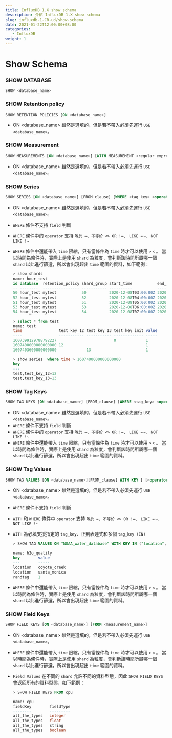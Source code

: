 ```yaml
---
title: InfluxDB 1.X show schema
description: 介紹 InfluxDB 1.X show schema
slug: influxdb-1-CR-ud/show-schema
date: 2021-01-22T12:00:00+08:00
categories:
   - InfluxDB
weight: 1  
---
```

# Show Schema

### SHOW DATABASE

```sql
SHOW <database_name>
```

### SHOW Retention policy

```sql
SHOW RETENTION POLICIES [ON <database_name>]
```

- ON <database_name> 雖然是選填的，但是若不帶入必須先運行 `USE <database_name>`。

### SHOW Measurement

```sql
SHOW MEASUREMENTS [ON <database_name>] [WITH MEASUREMENT <regular_expression>] [WHERE <tag_key> <operator> ['<tag_value>' | <regular_expression>]] [LIMIT_clause] [OFFSET_clause]
```

- ON <database_name> 雖然是選填的，但是若不帶入必須先運行 `USE <database_name>`。

### SHOW Series

```sql
SHOW SERIES [ON <database_name>] [FROM_clause] [WHERE <tag_key> <operator> [ '<tag_value>' | <regular_expression>]] [LIMIT_clause] [OFFSET_clause]
```

- ON <database_name> 雖然是選填的，但是若不帶入必須先運行 `USE <database_name>`。
- `WHERE` 條件不支持 `field` 判斷
- `WHERE` 條件中的 `operator` 支持 `等於 =`、`不等於 <> OR !=`、 `LIKE =~`、 `NOT LIKE !~`
- `WHERE` 條件中還能帶入 `time` 限縮，只有當條件為 `time` 時才可以使用 `>` `<` 。
  當以時間為條件時，實際上是使用 `shard` 為粒度，會判斷該時間所屬哪一個 `shard` 以此進行篩選，所以會出現超出 `time` 範圍的資料，如下範例：

    ```sql
    > show shards
    name: hour_test
    id database  retention_policy shard_group start_time           end_time             expiry_time          owners
    -- --------  ---------------- ----------- ----------           --------             -----------          ------
    50 hour_test mytest           50          2020-12-08T03:00:00Z 2020-12-08T04:00:00Z 2020-12-15T04:00:00Z
    52 hour_test mytest           52          2020-12-08T04:00:00Z 2020-12-08T05:00:00Z 2020-12-15T05:00:00Z
    51 hour_test mytest           51          2020-12-08T05:00:00Z 2020-12-08T06:00:00Z 2020-12-15T06:00:00Z
    53 hour_test mytest           53          2020-12-08T06:00:00Z 2020-12-08T07:00:00Z 2020-12-15T07:00:00Z
    54 hour_test mytest           54          2020-12-08T07:00:00Z 2020-12-08T08:00:00Z 2020-12-15T08:00:00Z
    
    > select * from test
    name: test
    time                test_key_12 test_key_13 test_key_init value
    ----                ----------- ----------- ------------- -----
    1607399129788792227                         0             1
    1607400000000000000 12                                    1
    1607403600000000000             13                        1
    
    > show series  where time > 1607400000000000000
    key
    ---
    test,test_key_12=12
    test,test_key_13=13
    ```


### SHOW Tag Keys

```sql
SHOW TAG KEYS [ON <database_name>] [FROM_clause] [WHERE <tag_key> <operator> ['<tag_value>' | <regular_expression>]] [LIMIT_clause] [OFFSET_clause]
```

- ON <database_name> 雖然是選填的，但是若不帶入必須先運行 `USE <database_name>`。
- `WHERE` 條件不支持 `field` 判斷
- `WHERE` 條件中的 `operator` 支持 `等於 =`、`不等於 <> OR !=`、 `LIKE =~`、 `NOT LIKE !~`
- `WHERE` 條件中還能帶入 `time` 限縮，只有當條件為 `time` 時才可以使用 `>` `<` 。
  當以時間為條件時，實際上是使用 `shard` 為粒度，會判斷該時間所屬哪一個 `shard` 以此進行篩選，所以會出現超出 `time` 範圍的資料。

### SHOW Tag Values

```sql
SHOW TAG VALUES [ON <database_name>][FROM_clause] WITH KEY [ [<operator> "<tag_key>" | <regular_expression>] | [IN ("<tag_key1>","<tag_key2")]] [WHERE <tag_key> <operator> ['<tag_value>' | <regular_expression>]] [LIMIT_clause] [OFFSET_clause]
```

- ON <database_name> 雖然是選填的，但是若不帶入必須先運行 `USE <database_name>`。
- `WHERE` 條件不支持 `field` 判斷
- `WITH` 和 `WHERE` 條件中 `operator` 支持 `等於 =`、`不等於 <> OR !=`、 `LIKE =~`、 `NOT LIKE !~`
- `WITH` 為必填支援指定的 `tag_key`、正則表達式和多個 `tag_key (IN)`

    ```sql
    > SHOW TAG VALUES ON "NOAA_water_database" WITH KEY IN ("location","randtag") WHERE "randtag" =~ /./ LIMIT 3
    
    name: h2o_quality
    key        value
    ---        -----
    location   coyote_creek
    location   santa_monica
    randtag	   1
    ```

- `WHERE` 條件中還能帶入 `time` 限縮，只有當條件為 `time` 時才可以使用 `>` `<` 。
  當以時間為條件時，實際上是使用 `shard` 為粒度，會判斷該時間所屬哪一個 `shard` 以此進行篩選，所以會出現超出 `time` 範圍的資料。

### SHOW Field Keys

```sql
SHOW FIELD KEYS [ON <database_name>] [FROM <measurement_name>]
```

- ON <database_name> 雖然是選填的，但是若不帶入必須先運行 `USE <database_name>`。
- `WHERE` 條件中還能帶入 `time` 限縮，只有當條件為 `time` 時才可以使用 `>` `<` 。
  當以時間為條件時，實際上是使用 `shard` 為粒度，會判斷該時間所屬哪一個 `shard` 以此進行篩選，所以會出現超出 `time` 範圍的資料。
- `Field Values` 在不同的 `shard` 允許不同的資料型態，因此 `SHOW FIELD KEYS` 會返回所有的資料型態，如下範例：

    ```sql
    > SHOW FIELD KEYS FROM cpu
    
    name: cpu
    fieldKey        fieldType
    --------        ---------
    all_the_types   integer
    all_the_types   float
    all_the_types   string
    all_the_types   boolean
    ```